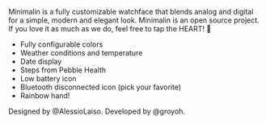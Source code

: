 Minimalin is a fully customizable watchface that blends analog and digital for a simple, modern and elegant look.
Minimalin is an open source project. If you love it as much as we do, feel free to tap the HEART! 🙂

* Fully configurable colors
* Weather conditions and temperature
* Date display
* Steps from Pebble Health
* Low battery icon
* Bluetooth disconnected icon (pick your favorite)
* Rainbow hand!

Designed by @AlessioLaiso. Developed by @groyoh.
